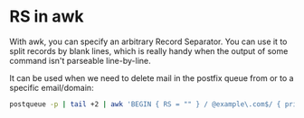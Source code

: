 # RS in awk

With awk, you can specify an arbitrary Record Separator.
You can use it to split records by blank lines, which is really handy
when the output of some command isn't parseable line-by-line.

It can be used when we need to delete mail in the postfix queue from or to
a specific email/domain:

```sh
postqueue -p | tail +2 | awk 'BEGIN { RS = "" } / @example\.com$/ { print $1 }' | tr -d '*!' | postsuper -d -
```
